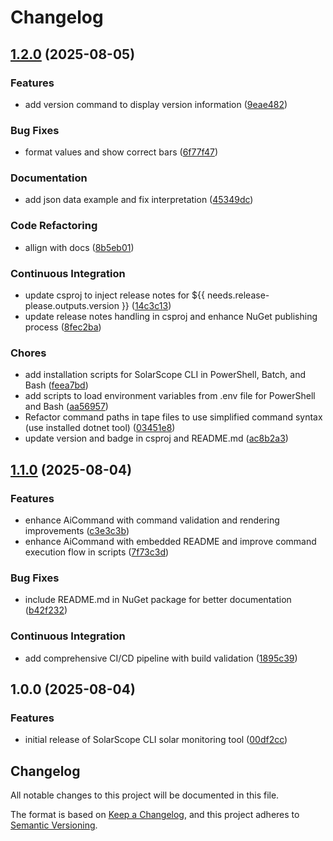 # Changelog

## [1.2.0](https://github.com/sujithq/super-duper-funicular/compare/v1.1.0...v1.2.0) (2025-08-05)


### Features

* add version command to display version information ([9eae482](https://github.com/sujithq/super-duper-funicular/commit/9eae482c90d4e241710809981957ec399913f014))


### Bug Fixes

* format values and show correct bars ([6f77f47](https://github.com/sujithq/super-duper-funicular/commit/6f77f47b93edffa76a833721d060e7c34069f450))


### Documentation

* add json data example and fix interpretation ([45349dc](https://github.com/sujithq/super-duper-funicular/commit/45349dc8d2999b2f7f36d17b44ee0c89efc33bf2))


### Code Refactoring

* allign with docs ([8b5eb01](https://github.com/sujithq/super-duper-funicular/commit/8b5eb016650ffc9da9d06fbfd37be0cd4817c93b))


### Continuous Integration

* update csproj to inject release notes for ${{ needs.release-please.outputs.version }} ([14c3c13](https://github.com/sujithq/super-duper-funicular/commit/14c3c13410ec0d0d182eb6e0e5e0fdf40a36767d))
* update release notes handling in csproj and enhance NuGet publishing process ([8fec2ba](https://github.com/sujithq/super-duper-funicular/commit/8fec2baad19a028dfc112d67ea673c86299da4f4))


### Chores

* add installation scripts for SolarScope CLI in PowerShell, Batch, and Bash ([feea7bd](https://github.com/sujithq/super-duper-funicular/commit/feea7bd3122abf8778a735b6f3ebafa5a0496b2a))
* add scripts to load environment variables from .env file for PowerShell and Bash ([aa56957](https://github.com/sujithq/super-duper-funicular/commit/aa5695779a805a4eba602615ae42746e588c29cc))
* Refactor command paths in tape files to use simplified command syntax (use installed dotnet tool) ([03451e8](https://github.com/sujithq/super-duper-funicular/commit/03451e808031ac45c577b7e46f38a3e5864519b7))
* update version and badge in csproj and README.md ([ac8b2a3](https://github.com/sujithq/super-duper-funicular/commit/ac8b2a33d2fdb7a8fb3aa3e338b0c4749ef52ae5))

## [1.1.0](https://github.com/sujithq/super-duper-funicular/compare/v1.0.0...v1.1.0) (2025-08-04)


### Features

* enhance AiCommand with command validation and rendering improvements ([c3e3c3b](https://github.com/sujithq/super-duper-funicular/commit/c3e3c3bd22f78ce1ca9ce3cecd4c585552b135af))
* enhance AiCommand with embedded README and improve command execution flow in scripts ([7f73c3d](https://github.com/sujithq/super-duper-funicular/commit/7f73c3d48bb29befd33b2c8d677bcac88e2c5644))


### Bug Fixes

* include README.md in NuGet package for better documentation ([b42f232](https://github.com/sujithq/super-duper-funicular/commit/b42f23226241fb5c28b5d576ae9f0b89dd08a4d0))


### Continuous Integration

* add comprehensive CI/CD pipeline with build validation ([1895c39](https://github.com/sujithq/super-duper-funicular/commit/1895c3934b0ae81ce344211f7e64c8d7af7627af))

## 1.0.0 (2025-08-04)


### Features

* initial release of SolarScope CLI solar monitoring tool ([00df2cc](https://github.com/sujithq/super-duper-funicular/commit/00df2ccc8b324a8a5ae3cf5eebea9bdbce8adfc7))

## Changelog

All notable changes to this project will be documented in this file.

The format is based on [Keep a Changelog](https://keepachangelog.com/en/1.0.0/),
and this project adheres to [Semantic Versioning](https://semver.org/spec/v2.0.0.html).
